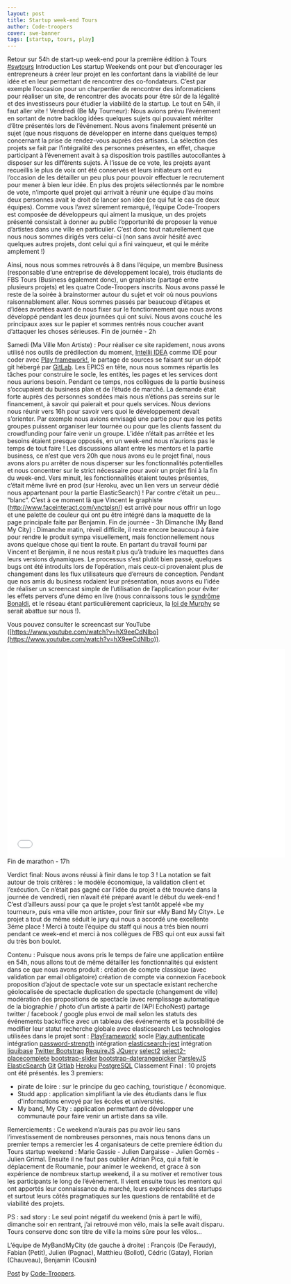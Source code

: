 ```yaml
---
layout: post
title: Startup week-end Tours
author: Code-troopers
cover: swe-banner
tags: [startup, tours, play]
---
```


Retour sur 54h de start-up week-end pour la première édition à Tours [#swtours](http://tours.startupweekend.org/)
Introduction
Les startup Weekends ont pour but d’encourager les entrepreneurs à créer leur projet en les confortant dans la viabilité de leur idée et en leur permettant de rencontrer des co-fondateurs. C’est par exemple l’occasion pour un charpentier de rencontrer des informaticiens pour réaliser un site, de rencontrer des avocats pour être sûr de la légalité et des investisseurs pour étudier la viabilité de la startup. Le tout en 54h, il faut aller vite !
Vendredi (Be My Tourneur):
Nous avions prévu l’événement en sortant de notre backlog idées quelques sujets qui pouvaient mériter d’être présentés lors de l’événement. Nous avons finalement présenté un sujet (que nous risquons de développer en interne dans quelques temps) concernant la prise de rendez-vous auprès des artisans.
La sélection des projets se fait par l’intégralité des personnes présentes, en effet, chaque participant à l’évenement avait à sa disposition trois pastilles autocollantes à disposer sur les différents sujets.
À l’issue de ce vote, les projets ayant recueillis le plus de voix ont été conservés et leurs initiateurs ont eu l’occasion de les détailler un peu plus pour pouvoir effectuer le recrutement pour mener à bien leur idée.
En plus des projets sélectionnés par le nombre de vote, n’importe quel projet qui arrivait à réunir une équipe d’au moins deux personnes avait le droit de lancer son idée (ce qui fut le cas de deux équipes).
Comme vous l’avez sûrement remarqué, l’équipe Code-Troopers est composée de développeurs qui aiment la musique, un des projets présenté consistait à donner au public l’opportunité de proposer la venue d’artistes dans une ville en particulier. C’est donc tout naturellement que nous nous sommes dirigés vers celui-ci (non sans avoir hésité avec quelques autres projets, dont celui qui a fini vainqueur, et qui le mérite amplement !)

Ainsi, nous nous sommes retrouvés à 8 dans l’équipe, un membre Business (responsable d’une entreprise de développement locale), trois étudiants de FBS Tours (Business également donc), un graphiste (partagé entre plusieurs projets) et les quatre Code-Troopers inscrits. Nous avons passé le reste de la soirée à brainstormer autour du sujet et voir où nous pouvions raisonnablement aller.
Nous sommes passés par beaucoup d’étapes et d’idées avortées avant de nous fixer sur le fonctionnement que nous avons développé pendant les deux journées qui ont suivi. Nous avons couché les principaux axes sur le papier et sommes rentrés nous coucher avant d’attaquer les choses sérieuses.
Fin de journée - 2h

Samedi (Ma Ville Mon Artiste) :
Pour réaliser ce site rapidement, nous avons utilisé nos outils de prédilection du moment, [Intellij IDEA](http://www.jetbrains.com/idea/) comme IDE pour coder avec [Play framework!](http://playframework.com), le partage de sources se faisant sur un dépôt git hébergé par [GitLab](https://gitlab.com).
Les EPICS en tête, nous nous sommes répartis les tâches pour construire le socle, les entités, les pages et les services dont nous aurions besoin. Pendant ce temps, nos collègues de la partie business s’occupaient du business plan et de l’étude de marché. La demande était forte auprès des personnes sondées mais nous n’étions pas sereins sur le financement, à savoir qui paierait et pour quels services.
Nous devions nous réunir vers 16h pour savoir vers quoi le développement devait s’orienter. Par exemple nous avions envisagé une partie pour que les petits groupes puissent organiser leur tournée ou pour que les clients fassent du crowdfunding pour faire venir un groupe. L’idée n’était pas arrêtée et les besoins étaient presque opposés, en un week-end nous n’aurions pas le temps de tout faire !
Les discussions allant entre les mentors et la partie business, ce n’est que vers 20h que nous avons eu le projet final, nous avons alors pu arrêter de nous disperser sur les fonctionnalités potentielles et nous concentrer sur le strict nécessaire pour avoir un projet fini à la fin du week-end.
Vers minuit, les fonctionnalités étaient toutes présentes, c’était même livré en prod (sur Heroku, avec un lien vers un serveur dédié nous appartenant pour la partie ElasticSearch) ! Par contre c’était un peu… “blanc”.
C’est à ce moment là que Vincent le graphiste (http://www.faceinteract.com/vnctplsn/) est arrivé pour nous offrir un logo et une palette de couleur qui ont pu être intégré dans la maquette de la page principale faite par Benjamin.
Fin de journée - 3h
Dimanche (My Band My City) :
Dimanche matin, réveil difficile, il reste encore beaucoup à faire pour rendre le produit sympa visuellement, mais fonctionnellement nous avons quelque chose qui tient la route. En partant du travail fourni par Vincent et Benjamin, il ne nous restait plus qu’à traduire les maquettes dans leurs versions dynamiques.
Le processus s’est plutôt bien passé, quelques bugs ont été introduits lors de l’opération, mais ceux-ci provenaient plus de changement dans les flux utilisateurs que d’erreurs de conception.
Pendant que nos amis du business rodaient leur présentation, nous avons eu l’idée de réaliser un screencast simple de l’utilisation de l’application pour éviter les effets pervers d’une démo en live (nous connaissons tous le [syndrôme Bonaldi](http://fr.wikipedia.org/wiki/J%C3%A9r%C3%B4me_Bonaldi#Effet_Bonaldi), et le réseau étant particulièrement capricieux, la [loi de Murphy](http://fr.wikipedia.org/wiki/Loi_de_Murphy) se serait abattue sur nous !).

Vous pouvez consulter le screencast sur YouTube ([https://www.youtube.com/watch?v=hX9eeCdNIbo](https://www.youtube.com/watch?v=hX9eeCdNIbo)).
<iframe width="640" height="480" src="//www.youtube.com/embed/hX9eeCdNIbo" frameborder="0" > </iframe>
Fin de marathon - 17h

Verdict final:
Nous avons réussi à finir dans le top 3 ! La notation se fait autour de trois critères : le modèle économique, la validation client et l’exécution. Ce n’était pas gagné car l’idée du projet a été trouvée dans la journée de vendredi, rien n’avait été préparé avant le début du week-end ! C’est d’ailleurs aussi pour ça que le projet s’est tantôt appelé «be my tourneur», puis «ma ville mon artiste», pour finir sur «My Band My City». Le projet a tout de même séduit le jury qui nous a accordé une excellente 3éme place !
Merci à toute l’équipe du staff qui nous a trés bien nourri pendant ce week-end et merci à nos collègues de FBS qui ont eux aussi fait du très bon boulot.

Contenu :
Puisque nous avons pris le temps de faire une application entière en 54h, nous allons tout de même détailler les fonctionnalités qui existent dans ce que nous avons produit :
création de compte classique (avec validation par email obligatoire)
création de compte via connexion Facebook
proposition d’ajout de spectacle
vote sur un spectacle existant
recherche géolocalisée de spectacle
duplication de spectacle (changement de ville)
modération des propositions de spectacle (avec remplissage automatique de la biographie / photo d’un artiste à partir de l’API EchoNest)
partage twitter / facebook / google plus
envoi de mail selon les statuts des événements
backoffice avec un tableau des événements et la possibilité de modifier leur statut
recherche globale avec elasticsearch
Les technologies utilisées dans le projet sont :
[PlayFramework!](http://playframework.org)
socle [Play authenticate](https://github.com/joscha/play-authenticate)
intégration [password-strength](http://code-troopers.com/2014/03/05/passwordStrength.html)
intégration [elasticsearch-jest](https://github.com/CedricGatay/play2-elasticsearch-jest)
intégration [liquibase](https://github.com/CedricGatay/play-liquibase)
[Twitter Bootstrap](http://getbootstrap.com/)
[RequireJS](http://requirejs.org/)
[JQuery](http://jquery.com)
[select2](http://ivaynberg.github.io/select2/)
[select2-placecomplete](https://github.com/stchangg/placecomplete)
[bootstrap-slider](https://github.com/seiyria/bootstrap-slider)
[bootstrap-daterangepicker](https://github.com/dangrossman/bootstrap-daterangepicker)
[ParsleyJS](http://parsleyjs.org)
[ElasticSearch](http://elasticsearch.org)
[Git](http://git-scm.com/)
[Gitlab](http://gitlab.com)
[Heroku](http://heroku.com)
[PostgreSQL](http://www.postgresql.org/)
Classement Final :
10 projets ont été présentés.
les 3 premiers:
- pirate de loire : sur le principe du geo caching, touristique / économique.
- Studd app : application simplifiant la vie des étudiants dans le flux d'informations envoyé par les écoles et universités.
- My band, My City : application permettant de développer une communauté pour faire venir un artiste dans sa ville.

Remerciements :
Ce weekend n’aurais pas pu avoir lieu sans l’investissement de nombreuses personnes, mais nous tenons dans un premier temps a remercier les 4 organisateurs de cette premiere édition du Tours startup weekend : Marie Gassie - Julien Dargaisse - Julien Gomès - Julien Grimal. Ensuite il ne faut pas oublier Adrian Pica, qui a fait le déplacement de Roumanie, pour animer le weekend, et grace à son expérience de nombreux startup weekend, il a su motiver et remotiver tous les participants le long de l’évènement.
Il vient ensuite tous les mentors qui ont apportés leur connaissance du marché, leurs expériences des startups et surtout leurs côtés pragmatiques sur les questions de rentabilité et de viabilité des projets.

PS : sad story :
Le seul point négatif du weekend (mis à part le wifi), dimanche soir en rentrant, j’ai retrouvé mon vélo, mais la selle avait disparu. Tours conserve donc son titre de ville la moins sûre pour les vélos...

L’équipe de MyBandMyCity (de gauche à droite) :
François (De Feraudy), Fabian (Petit), Julien (Pagnac), Matthieu (Bollot), Cédric (Gatay), Florian (Chauveau), Benjamin (Cousin)
<div id="fb-root"></div> <script>(function(d, s, id) { var js, fjs = d.getElementsByTagName(s)[0]; if (d.getElementById(id)) return; js = d.createElement(s); js.id = id; js.src = "//connect.facebook.net/en_US/all.js#xfbml=1"; fjs.parentNode.insertBefore(js, fjs); }(document, 'script', 'facebook-jssdk'));</script>
<div class="fb-post" data-href="https://www.facebook.com/media/set/?set=a.236794193172341.1073741831.123604307824664&amp;type=1" data-width="466"><div class="fb-xfbml-parse-ignore"><a href="https://www.facebook.com/media/set/?set=a.236794193172341.1073741831.123604307824664&amp;type=1">Post</a> by <a href="https://www.facebook.com/pages/Code-Troopers/123604307824664">Code-Troopers</a>.</div></div>

